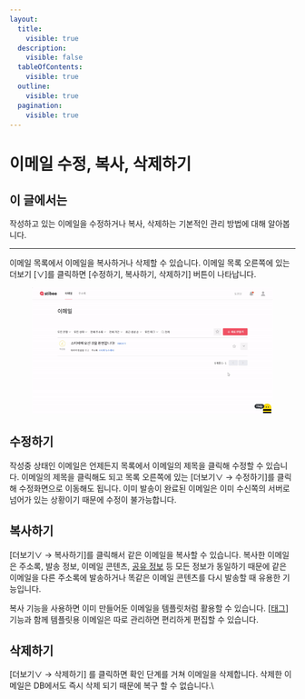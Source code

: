 ```yaml
---
layout:
  title:
    visible: true
  description:
    visible: false
  tableOfContents:
    visible: true
  outline:
    visible: true
  pagination:
    visible: true
---
```


# 이메일 수정, 복사, 삭제하기

## 이 글에서는

작성하고 있는 이메일을 수정하거나 복사, 삭제하는 기본적인 관리 방법에 대해 알아봅니다.&#x20;

***

이메일 목록에서 이메일을 복사하거나 삭제할 수 있습니다. 이메일 목록 오른쪽에 있는 더보기 \[∨]를 클릭하면 \[수정하기, 복사하기, 삭제하기] 버튼이 나타납니다.

<figure><img src="../../.gitbook/assets/이메일 수정_복사_삭제.gif" alt=""><figcaption></figcaption></figure>

## 수정하기 <a href="#modify" id="modify"></a>

작성중 상태인 이메일은 언제든지 목록에서 이메일의 제목을 클릭해 수정할 수 있습니다. 이메일의 제목을 클릭해도 되고 목록 오른쪽에 있는 \[더보기∨ → 수정하기]를 클릭해 수정화면으로 이동해도 됩니다.  이미 발송이 완료된 이메일은 이미 수신쪽의 서버로 넘어가 있는 상황이기 때문에 수정이 불가능합니다.



## 복사하기 <a href="#copy" id="copy"></a>

\[더보기∨ → 복사하기]를 클릭해서 같은 이메일을 복사할 수 있습니다. 복사한 이메일은 주소록, 발송 정보, 이메일 콘텐츠, [공유 정보](../share/configuration.md) 등 모든 정보가 동일하기 때문에 같은 이메일을 다른 주소록에 발송하거나 똑같은 이메일 콘텐츠를 다시 발송할 때 유용한 기능입니다.&#x20;

복사 기능을 사용하면 이미 만들어둔 이메일을 템플릿처럼 활용할 수 있습니다. \[[태그](tag.md)] 기능과 함께 템플릿용 이메일은 따로 관리하면 편리하게 편집할 수 있습니다.



## 삭제하기

\[더보기∨ → 삭제하기] 를 클릭하면 확인 단계를 거쳐 이메일을 삭제합니다. 삭제한 이메일은 DB에서도 즉시 삭제 되기 때문에 복구 할 수  없습니다.\

